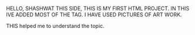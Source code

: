 HELLO, SHASHWAT THIS SIDE, THIS IS MY FIRST HTML PROJECT.
IN THIS IVE ADDED MOST OF THE TAG.
I HAVE USED PICTURES OF ART WORK.

THIS helped me to understand the topic.
